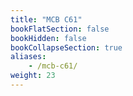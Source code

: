 ```yaml
---
title: "MCB C61"
bookFlatSection: false
bookHidden: false
bookCollapseSection: true
aliases:
    - /mcb-c61/
weight: 23
---
```

